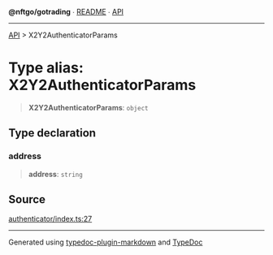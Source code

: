 **@nftgo/gotrading** ∙ [README](../README.md) ∙ [API](../exports.md)

***

[API](../exports.md) > X2Y2AuthenticatorParams

# Type alias: X2Y2AuthenticatorParams

> **X2Y2AuthenticatorParams**: `object`

## Type declaration

### address

> **address**: `string`

## Source

[authenticator/index.ts:27](https://github.com/NFTGo/GoTrading/blob/1fa3b8d/src/types/authenticator/index.ts#L27)

***

Generated using [typedoc-plugin-markdown](https://www.npmjs.com/package/typedoc-plugin-markdown) and [TypeDoc](https://typedoc.org/)
